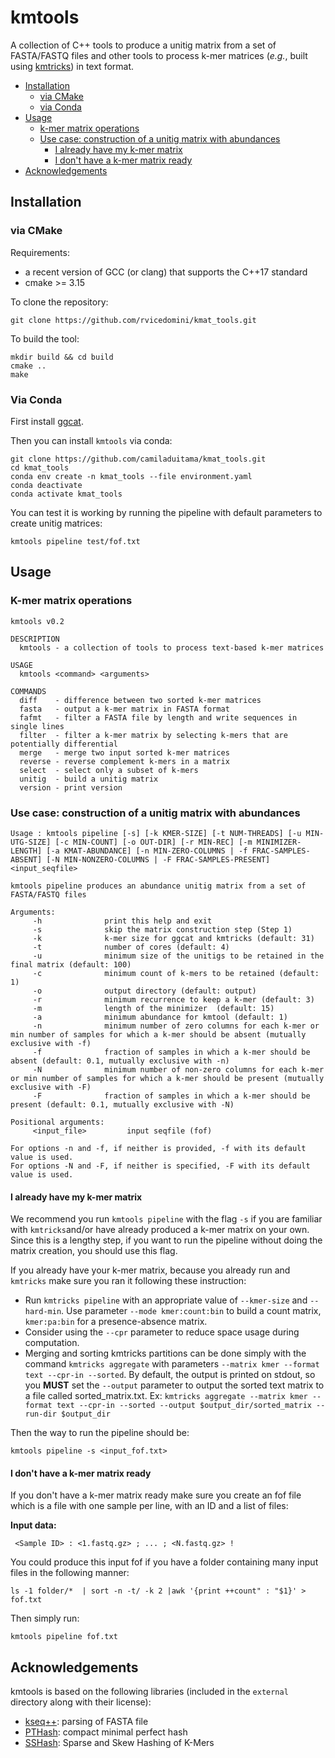 # kmtools

A collection of C++ tools to produce a unitig matrix from a set of FASTA/FASTQ files and other tools to process k-mer matrices (_e.g._, built using [kmtricks](https://github.com/tlemane/kmtricks)) in text format.

+ [Installation](#installation)
  - [via CMake](#via-cmake)
  - [via Conda](#via-conda)
+ [Usage](#usage)
  + [k-mer matrix operations](#k-mer-matrix-operations)
  + [Use case: construction of a unitig matrix with abundances](#use-case-construction-of-a-unitig-matrix-with-abundances)
    - [I already have my k-mer matrix](#i-already-have-my-k-mer-matrix)
    - [I don't have a k-mer matrix ready](#i-dont-have-a-k-mer-matrix-ready)
+ [Acknowledgements](#acknowledgements)

## Installation
### via CMake

Requirements:
 - a recent version of GCC (or clang) that supports the C++17 standard
 - cmake >= 3.15

To clone the repository:
```
git clone https://github.com/rvicedomini/kmat_tools.git
```

To build the tool:
```
mkdir build && cd build
cmake ..
make
```
### Via Conda
First install [ggcat](https://github.com/algbio/ggcat?tab=readme-ov-file#installation).

Then you can install `kmtools` via conda:
```
git clone https://github.com/camiladuitama/kmat_tools.git
cd kmat_tools
conda env create -n kmat_tools --file environment.yaml
conda deactivate
conda activate kmat_tools

```
You can test it is working by running the pipeline with default parameters to create unitig matrices:

```
kmtools pipeline test/fof.txt
```

## Usage

### K-mer matrix operations
```
kmtools v0.2

DESCRIPTION
  kmtools - a collection of tools to process text-based k-mer matrices

USAGE
  kmtools <command> <arguments>

COMMANDS
  diff    - difference between two sorted k-mer matrices
  fasta   - output a k-mer matrix in FASTA format
  fafmt   - filter a FASTA file by length and write sequences in single lines
  filter  - filter a k-mer matrix by selecting k-mers that are potentially differential
  merge   - merge two input sorted k-mer matrices
  reverse - reverse complement k-mers in a matrix
  select  - select only a subset of k-mers
  unitig  - build a unitig matrix
  version - print version
```

### Use case: construction of a unitig matrix with abundances
````
Usage : kmtools pipeline [-s] [-k KMER-SIZE] [-t NUM-THREADS] [-u MIN-UTG-SIZE] [-c MIN-COUNT] [-o OUT-DIR] [-r MIN-REC] [-m MINIMIZER-LENGTH] [-a KMAT-ABUNDANCE] [-n MIN-ZERO-COLUMNS | -f FRAC-SAMPLES-ABSENT] [-N MIN-NONZERO-COLUMNS | -F FRAC-SAMPLES-PRESENT] <input_seqfile>

kmtools pipeline produces an abundance unitig matrix from a set of FASTA/FASTQ files

Arguments:
     -h              print this help and exit
     -s              skip the matrix construction step (Step 1)
     -k              k-mer size for ggcat and kmtricks (default: 31)
     -t              number of cores (default: 4)
     -u              minimum size of the unitigs to be retained in the final matrix (default: 100)
     -c              minimum count of k-mers to be retained (default: 1)
     -o              output directory (default: output)
     -r              minimum recurrence to keep a k-mer (default: 3)
     -m              length of the minimizer  (default: 15)
     -a              minimum abundance for kmtool (default: 1)
     -n              minimum number of zero columns for each k-mer or min number of samples for which a k-mer should be absent (mutually exclusive with -f)
     -f              fraction of samples in which a k-mer should be absent (default: 0.1, mutually exclusive with -n)
     -N              minimum number of non-zero columns for each k-mer or min number of samples for which a k-mer should be present (mutually exclusive with -F)
     -F              fraction of samples in which a k-mer should be present (default: 0.1, mutually exclusive with -N)

Positional arguments:
     <input_file>         input seqfile (fof)

For options -n and -f, if neither is provided, -f with its default value is used. 
For options -N and -F, if neither is specified, -F with its default value is used.
````

#### I already have my k-mer matrix
We recommend you run `kmtools pipeline` with the flag `-s` if you are familiar with `kmtricks`and/or have already produced a k-mer matrix on your own. Since this is a lengthy step, if you want to run the pipeline without doing the matrix creation, you should use this flag. 

If you already have your k-mer matrix, because you already run and `kmtricks` make sure you ran it following these instruction:
  - Run `kmtricks pipeline` with an appropriate value of `--kmer-size` and `--hard-min`. Use parameter `--mode kmer:count:bin` to build a count matrix, `kmer:pa:bin` for a presence-absence matrix. 
  - Consider using the `--cpr` parameter to reduce space usage during computation.
  - Merging and sorting kmtricks partitions can be done simply with the command `kmtricks aggregate` with parameters `--matrix kmer --format text --cpr-in --sorted`. By default, the output is printed on stdout, so you **MUST** set the `--output` parameter to output the sorted text matrix to a file called sorted_matrix.txt. Ex: `kmtricks aggregate --matrix kmer --format text --cpr-in --sorted --output $output_dir/sorted_matrix --run-dir $output_dir`

Then the way to run the pipeline should be:

```
kmtools pipeline -s <input_fof.txt>
```

#### I don't have a k-mer matrix ready

If you don't have a k-mer matrix ready make sure you create an fof file which is a file with one sample per line, with an ID and a list of files:

**Input data:**

` <Sample ID> : <1.fastq.gz> ; ... ; <N.fastq.gz> !`

You could produce this input fof if you have a folder containing many input files in the following manner:

```
ls -1 folder/*  | sort -n -t/ -k 2 |awk '{print ++count" : "$1}' > fof.txt
```

Then simply run:

```
kmtools pipeline fof.txt
```

## Acknowledgements

kmtools is based on the following libraries (included in the `external` directory along with their license):

- [kseq++](https://github.com/cartoonist/kseqpp): parsing of FASTA file
- [PTHash](https://github.com/jermp/pthash): compact minimal perfect hash
- [SSHash](https://github.com/jermp/sshash): Sparse and Skew Hashing of K-Mers
